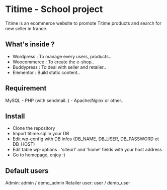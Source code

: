# Titime - School project
Titime is an ecommerce website to promote Titime products and search for new seller in france.

## What's inside ?
- Wordpress : To manage every users, products..
- Woocommerce : To create the e-shop..
- Buddypress  : To deal with seller and retailer..
- Elementor : Build static content..

## Requirement
MySQL - PHP (with sendmail..) - Apache/Nginx or other..

## Install
- Clone the repository
- Import titime.sql in your DB
- Edit wp-config with DB infos (DB_NAME, DB_USER, DB_PASSWORD et DB_HOST)
- Edit table wp-options : 'siteurl' and 'home' fields with your host address
- Go to homepage, enjoy :)

## Default users
Admin: admin / demo_admin 
Retailer user: user / demo_user




